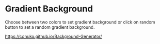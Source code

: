 # Gradient Background

Choose between two colors to set gradient background or click on random button to 
set a random gradient background.

https://conuko.github.io/Background-Generator/
